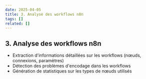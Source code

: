 ```yaml
---
date: 2025-04-05
title: 3. Analyse des workflows n8n
tags: []
related: []
---
```


## 3. Analyse des workflows n8n

- Extraction d'informations détaillées sur les workflows (nœuds, connexions, paramètres)
- Détection des problèmes d'encodage dans les workflows
- Génération de statistiques sur les types de nœuds utilisés

##

